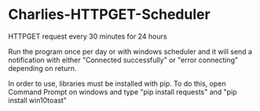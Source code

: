 # Charlies-HTTPGET-Scheduler
HTTPGET request every 30 minutes for 24 hours

Run the program once per day or with windows scheduler and it will send a notification with either "Connected successfully" or "error connecting" depending on return. 

In order to use, libraries must be installed with pip. To do this, open Command Prompt on windows and type "pip install requests" and "pip install win10toast"
